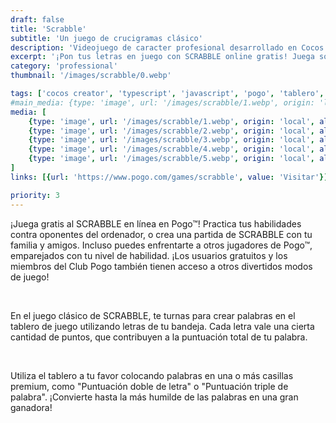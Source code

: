 ```yaml
---
draft: false
title: 'Scrabble'
subtitle: 'Un juego de crucigramas clásico'
description: 'Videojuego de caracter profesional desarrollado en Cocos Creator para la plataforma Pogo de Electronic Arts.'
excerpt: '¡Pon tus letras en juego con SCRABBLE online gratis! Juega solo o desafía a tus amigos en este clásico juego de palabras online gratuito.'
category: 'professional'
thumbnail: '/images/scrabble/0.webp'

tags: ['cocos creator', 'typescript', 'javascript', 'pogo', 'tablero', 'puzzle', 'multijugador']
#main_media: {type: 'image', url: '/images/scrabble/1.webp', origin: 'local', alt: 'Scrabble imagen principal'}
media: [
    {type: 'image', url: '/images/scrabble/1.webp', origin: 'local', alt: 'Scrabble imagen 1'},
    {type: 'image', url: '/images/scrabble/2.webp', origin: 'local', alt: 'Scrabble imagen 2'},
    {type: 'image', url: '/images/scrabble/3.webp', origin: 'local', alt: 'Scrabble imagen 3'},
    {type: 'image', url: '/images/scrabble/4.webp', origin: 'local', alt: 'Scrabble imagen 4'},
    {type: 'image', url: '/images/scrabble/5.webp', origin: 'local', alt: 'Scrabble imagen 5'}
]
links: [{url: 'https://www.pogo.com/games/scrabble', value: 'Visitar'}]

priority: 3
---
```


<p>
¡Juega gratis al SCRABBLE en línea en Pogo™! Practica tus habilidades contra oponentes del ordenador, o crea una partida de SCRABBLE con tu familia y amigos. Incluso puedes enfrentarte a otros jugadores de Pogo™, emparejados con tu nivel de habilidad. ¡Los usuarios gratuitos y los miembros del Club Pogo también tienen acceso a otros divertidos modos de juego!
</p>
</br>

<p>
En el juego clásico de SCRABBLE, te turnas para crear palabras en el tablero de juego utilizando letras de tu bandeja. Cada letra vale una cierta cantidad de puntos, que contribuyen a la puntuación total de tu palabra.
</p>
</br>

<p>
Utiliza el tablero a tu favor colocando palabras en una o más casillas premium, como "Puntuación doble de letra" o "Puntuación triple de palabra". ¡Convierte hasta la más humilde de las palabras en una gran ganadora!
</p>